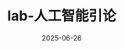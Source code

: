 ---
title: "lab-人工智能引论"
date: 2025-06-26  # 重要：设置发布日期
link: "https://github.com/Zhaoyi-Tian/Introduction-to-AI-PKU-2025spring"  # 可选，如GitHub地址
status: "public"  # 项目状态标签
description: "北京大学（PKU）2025年春季学期人工智能引论lab"
language: "Python"  # 编程语言
language_color: "#3572A5"  # 语言对应的颜色（参考GitHub配色）
image: "/images/projects/ai引论.png"  # 项目图片路径
---